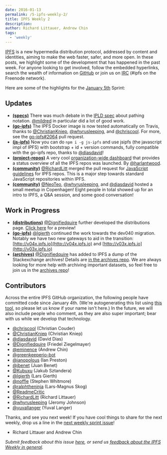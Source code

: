 ```yaml
---
date: 2016-01-13
permalink: /5-ipfs-weekly-2/
title: IPFS Weekly 2
description:
author: Richard Littauer, Andrew Chin
tags:
  - 'weekly'
---
```


[IPFS](//ipfs.io/) is a new hypermedia distribution protocol, addressed by content and identities, aiming to make the web faster, safer, and more open. In these posts, we highlight some of the development that has happened in the past week. For anyone looking to get involved, follow the embedded hyperlinks, search the wealth of information on [GitHub](//github.com/ipfs) or join us on [IRC](//webchat.freenode.net/?channels=ipfs) (#ipfs on the Freenode network).

Here are some of the highlights for the [January 5th](//github.com/ipfs/pm/issues/77) Sprint:

## Updates

- [**(specs)**](//github.com/ipfs/specs) There was much debate in the [IPLD spec](https://github.com/ipfs/specs/pull/37) about pathing notation. [@mildred](//github.com/mildred) in particular did a lot of good work.
- [**(go-ipfs)**](//github.com/ipfs/go-ipfs) The IPFS Docker image is now tested automatically on Travis, thanks to [@ChristianKniep](//github.com/ChristianKniep), [@whyrusleeping](//github.com/whyrusleeping), and [@chriscool](//github.com/chriscool). For more, see the [go-ipfs#2064](//github.com/ipfs/go-ipfs/pull/2064) pull request.
- [**(js-ipfs)**](//github.com/ipfs/js-ipfs) Now you can do `npm i -g js-ipfs` and use jsipfs (the javascript impl of IPFS) with bootstrap + id + version commands, fully compatible with the go-ipfs repo, thanks to [@diasdavid](//github.com/diasdavid)!
- [**(project-repos)**](//github.com/ipfs/project-repos) A very cool [organization-wide dashboard](http://project-repos.ipfs.io/) that provides a status overview of all the IPFS repos was launched. By [@harlantwood](//github.com/harlantwood).
- [**(community)**](//github.com/ipfs/community) [@RichardLitt](//github.com/RichardLitt) merged the pull request for [JavaScript guidelines](//github.com/ipfs/community/blob/master/js-contribution-guidelines.md) for IPFS repos. This is a major step towards standard JavaScript repositories within IPFS.
- [**(community)**](//github.com/ipfs/community#meetups) [@NeoTeo](//github.com/NeoTeo), [@whyrusleeping](//github.com/whyrusleeping), and [@diasdavid](//github.com/diasdavid) hosted a small meetup in Copenhagen! Eight people in total showed up for an intro to IPFS, a Q&A session, and some good conversation!

## Work in Progress

- [**(distributions)**](//github.com/distributions) [@Dignifiedquire](//github.com/Dignifiedquire) further developed the distributions page. [Click here](http://v04x.ipfs.io/ipfs/QmZyvWokPYGg6DrjE6o2V7qhThzZQZ8QCWqdd2U3S75HXC/index.html) for a preview!
- [**(go-ipfs)**](//github.com/ipfs/go-ipfs) [@lgierth](//github.com/lgierth) continued the work towards the dev040 migration. Notably we have two new gateways to aid in the transition: [http://v04x.ipfs.io](http://v04x.ipfs.io) and [http://v03x.ipfs.io](http://v03x.ipfs.io)
- [**(archives)**](//github.com/ipfs/archives/) [@Dignifiedquire](//github.com/Dignifiedquire) has added to IPFS a dump of the Stackexchange archives! Details are [in the archives repo](//github.com/ipfs/archives/issues/50). We are always looking for more help with archiving important datasets, so feel free to join us in the [archives repo](//github.com/ipfs/archives/)!

## Contributors

Across the entire IPFS GitHub organization, the following people have committed code since January 4th. (We're autogenerating this list using [this tool](//github.com/ipfs/weekly/blob/master/tools/get_commits.py), so please let us know if your name isn't here.) In the future, we will also include people who comment, as they are also super important; bear with us while we develop that technology.

- [@chriscool](//github.com/chriscool) (Christian Couder)
- [@ChristianKniep](//github.com/ChristianKniep) (Christian Kniep)
- [@diasdavid](//github.com/diasdavid) (David Dias)
- [@Dignifiedquire](//github.com/Dignifiedquire) (Friedel Ziegelmayer)
- [@eminence](//github.com/eminence) (Andrew Chin)
- [@greenkeeperio-bot](//github.com/greenkeeperio-bot)
- [@ianopolous](//github.com/ianopolous) (Ian Preston)
- [@jbenet](//github.com/jbenet) (Juan Benet)
- [@Kubuxu](//github.com/Kubuxu) (Jakub Sztandera)
- [@lgierth](//github.com/lgierth) (Lars Gierth)
- [@noffle](//github.com/noffle) (Stephen Whitmore)
- [@ralphtheninja](//github.com/ralphtheninja) (Lars-Magnus Skog)
- [@ReadmeCritic](//github.com/ReadmeCritic)
- [@RichardLitt](//github.com/RichardLitt) (Richard Littauer)
- [@whyrusleeping](//github.com/whyrusleeping) (Jeromy Johnson)
- [@yuvallanger](//github.com/yuvallanger) (Yuval Langer)

Thanks, and see you next week! If you have cool things to share for the next weekly, drop us a line in the [next weekly sprint issue](//github.com/ipfs/pm/issues/79)!

- Richard Littauer and Andrew Chin

_Submit feedback about this issue [here](//github.com/ipfs/weekly/issues/10), or send us [feedback about the IPFS Weekly in general](//github.com/ipfs/weekly/issues/7)._
